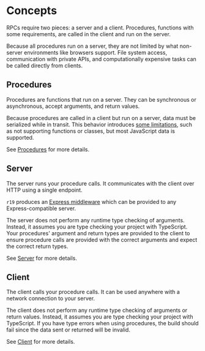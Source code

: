 # Concepts

RPCs require two pieces: a server and a client. Procedures, functions with some requirements, are called in the client and run on the server.

Because all procedures run on a server, they are not limited by what non-server environments like browsers support. File system access, communication with private APIs, and computationally expensive tasks can be called directly from clients.

## Procedures

Procedures are functions that run on a server. They can be synchronous or asynchronous, accept arguments, and return values.

Because procedures are called in a client but run on a server, data must be serialized while in transit. This behavior introduces [some limitations](./05-limitations.md), such as not supporting functions or classes, but most JavaScript data is supported.

See [Procedures](./02-procedures.md) for more details.

## Server

The server runs your procedure calls. It communicates with the client over HTTP using a single endpoint.

`r19` produces an [Express middleware][express-middleware] which can be provided to any Express-compatible server.

The server does not perform any runtime type checking of arguments. Instead, it assumes you are type checking your project with TypeScript. Your procedures' argument and return types are provided to the client to ensure procedure calls are provided with the correct arguments and expect the correct return types.

See [Server](./02-server.md) for more details.

## Client

The client calls your procedure calls. It can be used anywhere with a network connection to your server.

The client does not perform any runtime type checking of arguments or return values. Instead, it assumes you are type checking your project with TypeScript. If you have type errors when using procedures, the build should fail since the data sent or returned will be invalid.

See [Client](./03-client.md) for more details.

[express-middleware]: https://expressjs.com/en/guide/using-middleware.html
